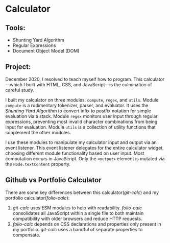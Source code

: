 # Calculator

## Tools:
- Shunting Yard Algorithm
- Regular Expressions
- Document Object Model (DOM)

## Project:
December 2020, I resolved to teach myself how to program. This calculator—which I built with HTML, CSS, and JavaScript—is the culmination of careful study.

I built my calculator on three modules: `compute`, `regex`, and `utils`. Module `compute` is a rudimentary tokenizer, parser, and evaluator. It uses the *Shunting Yard Algorithm* to convert infix to postfix notation for simple evaluation via a stack. Module `regex` monitors user input through regular expressions, preventing most invalid character combinations from being input for evaluation. Module `utils` is a collection of utility functions that supplement the other modules.

I use these modules to manipulate my calculator input and output via an event listener. This event listener delegates for the entire calculator widget, choosing different module functionality based on user input. Most computation occurs in JavaScript. Only the `<output>` element is mutated via the `Node.textContent` property.

## Github vs Portfolio Calculator
There are some key differences between this calculator(*git-calc*) and my portfolio calculator(*folio-calc*):
1. *git-calc* uses ESM modules to help with readability. *folio-calc* consolidates all JavaScript within a single file to both maintain compatibility with older browsers and reduce HTTP requests.
2. *folio-calc* depends on CSS declarations and properties only present in my portfolio. *git-calc* uses a handful of separate properties to compensate.
